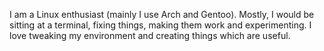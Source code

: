 I am a Linux enthusiast (mainly I use Arch and Gentoo). Mostly, I would be sitting at a terminal, 
fixing things, making them work and experimenting. 
I love tweaking my environment and creating things which are useful. 
